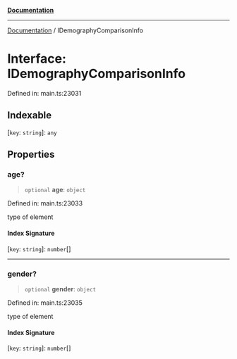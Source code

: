 [**Documentation**](../README.md)

***

[Documentation](../README.md) / IDemographyComparisonInfo

# Interface: IDemographyComparisonInfo

Defined in: main.ts:23031

## Indexable

\[`key`: `string`\]: `any`

## Properties

### age?

> `optional` **age**: `object`

Defined in: main.ts:23033

type of element

#### Index Signature

\[`key`: `string`\]: `number`[]

***

### gender?

> `optional` **gender**: `object`

Defined in: main.ts:23035

type of element

#### Index Signature

\[`key`: `string`\]: `number`[]
